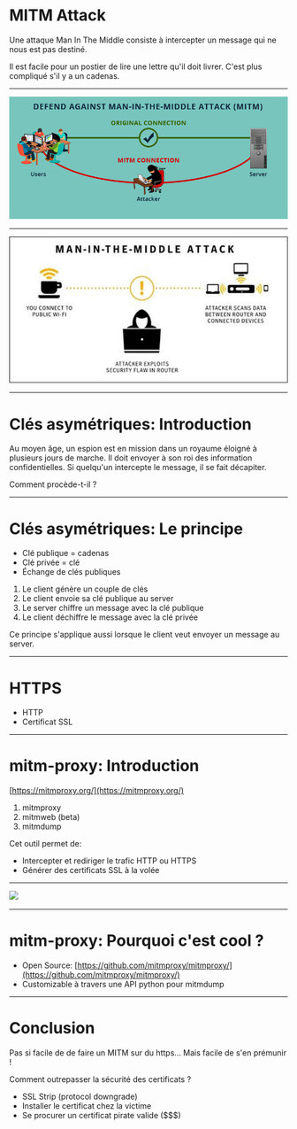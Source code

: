 # MITM Attack

Une attaque Man In The Middle consiste à intercepter un message qui ne nous est pas destiné.

Il est facile pour un postier de lire une lettre qu'il doit livrer. C'est plus compliqué s'il y a un cadenas.

---

![](prevent-man-in-the-middle-attack.png)

---

![](man-in-the-middle-attack.jpg)

---

# Clés asymétriques: Introduction

Au moyen âge, un espion est en mission dans un royaume éloigné à plusieurs jours de marche. Il doit envoyer à son roi des information confidentielles. Si quelqu'un intercepte le message, il se fait décapiter.

Comment procède-t-il ?

---

# Clés asymétriques: Le principe

* Clé publique = cadenas
* Clé privée   = clé
* Échange de clés publiques

1. Le client génère un couple de clés
1. Le client envoie sa clé publique au server
1. Le server chiffre un message avec la clé publique
1. Le client déchiffre le message avec la clé privée

Ce principe s'applique aussi lorsque le client veut envoyer un message au server.

---

# HTTPS

* HTTP
* Certificat SSL

---

# mitm-proxy: Introduction

[https://mitmproxy.org/](https://mitmproxy.org/)

1. mitmproxy
1. mitmweb (beta)
1. mitmdump

Cet outil permet de:

* Intercepter et rediriger le trafic HTTP ou HTTPS
* Générer des certificats SSL à la volée

---

![](proxy-modes-transparent-3.png)

---

# mitm-proxy: Pourquoi c'est cool ?

* Open Source: [https://github.com/mitmproxy/mitmproxy/](https://github.com/mitmproxy/mitmproxy/)
* Customizable à travers une API python pour mitmdump

---

# Conclusion

Pas si facile de de faire un MITM sur du https... Mais facile de s'en prémunir !

Comment outrepasser la sécurité des certificats ?

* SSL Strip (protocol downgrade)
* Installer le certificat chez la victime
* Se procurer un certificat pirate valide ($$$)
